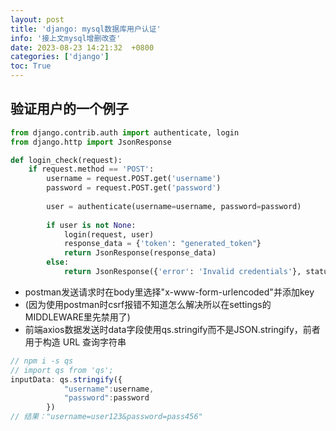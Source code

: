 ```yaml
---
layout: post
title: 'django: mysql数据库用户认证'
info: '接上文mysql增删改查'
date: 2023-08-23 14:21:32  +0800
categories: ['django']
toc: True
---
```


## 验证用户的一个例子


```py
from django.contrib.auth import authenticate, login
from django.http import JsonResponse

def login_check(request):
    if request.method == 'POST':
        username = request.POST.get('username')
        password = request.POST.get('password')
        
        user = authenticate(username=username, password=password)
        
        if user is not None:
            login(request, user)
            response_data = {'token': "generated_token"}
            return JsonResponse(response_data)
        else:
            return JsonResponse({'error': 'Invalid credentials'}, status=400)

```

- postman发送请求时在body里选择"x-www-form-urlencoded"并添加key
- (因为使用postman时csrf报错不知道怎么解决所以在settings的MIDDLEWARE里先禁用了)
- 前端axios数据发送时data字段使用qs.stringify而不是JSON.stringify，前者用于构造 URL 查询字符串
```js
// npm i -s qs
// import qs from 'qs';
inputData: qs.stringify({
            "username":username,
            "password":password
        })
// 结果："username=user123&password=pass456"
```








